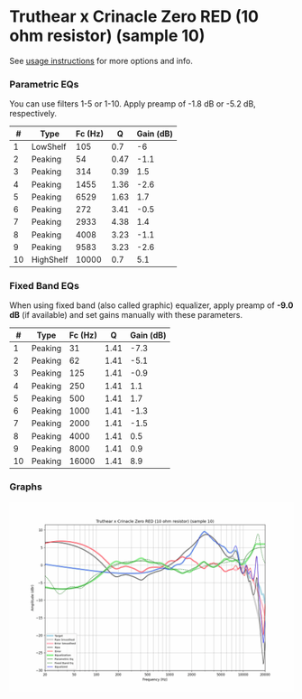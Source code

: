# Truthear x Crinacle Zero RED (10 ohm resistor) (sample 10)
See [usage instructions](https://github.com/jaakkopasanen/AutoEq#usage) for more options and info.

### Parametric EQs
You can use filters 1-5 or 1-10. Apply preamp of -1.8 dB or -5.2 dB, respectively.

|   # | Type      |   Fc (Hz) |    Q |   Gain (dB) |
|-----|-----------|-----------|------|-------------|
|   1 | LowShelf  |       105 | 0.7  |        -6   |
|   2 | Peaking   |        54 | 0.47 |        -1.1 |
|   3 | Peaking   |       314 | 0.39 |         1.5 |
|   4 | Peaking   |      1455 | 1.36 |        -2.6 |
|   5 | Peaking   |      6529 | 1.63 |         1.7 |
|   6 | Peaking   |       272 | 3.41 |        -0.5 |
|   7 | Peaking   |      2933 | 4.38 |         1.4 |
|   8 | Peaking   |      4008 | 3.23 |        -1.1 |
|   9 | Peaking   |      9583 | 3.23 |        -2.6 |
|  10 | HighShelf |     10000 | 0.7  |         5.1 |

### Fixed Band EQs
When using fixed band (also called graphic) equalizer, apply preamp of **-9.0 dB** (if available) and set gains manually with these parameters.

|   # | Type    |   Fc (Hz) |    Q |   Gain (dB) |
|-----|---------|-----------|------|-------------|
|   1 | Peaking |        31 | 1.41 |        -7.3 |
|   2 | Peaking |        62 | 1.41 |        -5.1 |
|   3 | Peaking |       125 | 1.41 |        -0.9 |
|   4 | Peaking |       250 | 1.41 |         1.1 |
|   5 | Peaking |       500 | 1.41 |         1.7 |
|   6 | Peaking |      1000 | 1.41 |        -1.3 |
|   7 | Peaking |      2000 | 1.41 |        -1.5 |
|   8 | Peaking |      4000 | 1.41 |         0.5 |
|   9 | Peaking |      8000 | 1.41 |         0.9 |
|  10 | Peaking |     16000 | 1.41 |         8.9 |

### Graphs
![](./Truthear%20x%20Crinacle%20Zero%20RED%20(10%20ohm%20resistor)%20(sample%2010).png)

